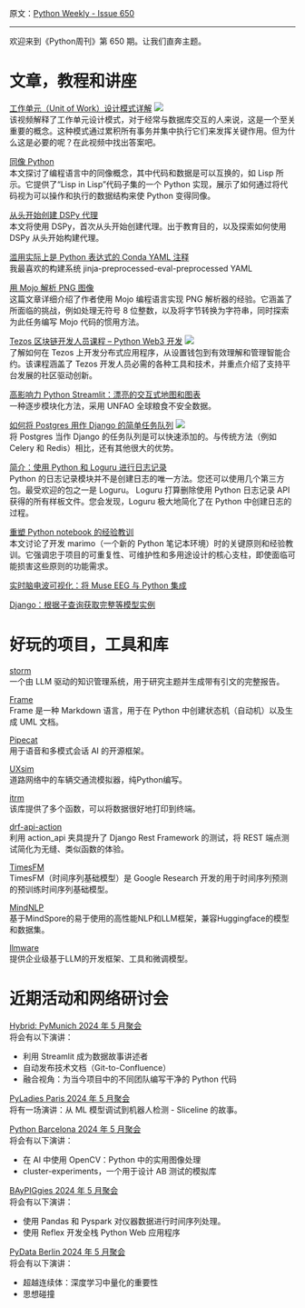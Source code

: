 原文：[Python Weekly - Issue 650](http://eepurl.com/iP72qw)

---

欢迎来到《Python周刊》第 650 期。让我们直奔主题。

# 文章，教程和讲座  
  
[工作单元（Unit of Work）设计模式详解](https://www.youtube.com/watch?v=HX6vkP-QD7U) ![](https://mcusercontent.com/e2e180baf855ac797ef407fc7/images/af76283a-6e65-436c-967a-900427cf6399.png)  
该视频解释了工作单元设计模式，对于经常与数据库交互的人来说，这是一个至关重要的概念。这种模式通过累积所有事务并集中执行它们来发挥关键作用。但为什么这是必要的呢？在此视频中找出答案吧。  
  
[同像 Python](https://aljamal.substack.com/p/homoiconic-python)  
本文探讨了编程语言中的同像概念，其中代码和数据是可以互换的，如 Lisp 所示。它提供了“Lisp in Lisp”代码子集的一个 Python 实现，展示了如何通过将代码视为可以操作和执行的数据结构来使 Python 变得同像。  
  
[从头开始创建 DSPy 代理](https://learnbybuilding.ai/tutorials/dspy-agents-from-scratch)  
本文将使用 DSPy，首次从头开始​​创建代理。出于教育目的，以及探索如何使用 DSPy 从头开始构建代理。  
  
[滥用实际上是 Python 表达式的 Conda YAML 注释](https://astrid.tech/2024/02/24/0/conda-recipe-selector-abuse/)  
我最喜欢的构建系统 jinja-preprocessed-eval-preprocessed YAML  
  
[用 Mojo 解析 PNG 图像](https://fnands.com/blog/2024/mojo-png-parsing/)  
这篇文章详细介绍了作者使用 Mojo 编程语言实现 PNG 解析器的经验。它涵盖了所面临的挑战，例如处理无符号 8 位整数，以及将字节转换为字符串，同时探索为此任务编写 Mojo 代码的惯用方法。  
  
[Tezos 区块链开发人员课程 – Python Web3 开发](https://www.youtube.com/watch?v=pHQfw1W7V8s) ![](https://mcusercontent.com/e2e180baf855ac797ef407fc7/images/af76283a-6e65-436c-967a-900427cf6399.png)  
了解如何在 Tezos 上开发分布式应用程序，从设置钱包到有效理解和管理智能合约。该课程涵盖了 Tezos 开发人员必需的各种工具和技术，并重点介绍了支持平台发展的社区驱动创新。    
  
[高影响力 Python Streamlit：漂亮的交互式地图和图表](https://johnloewen.substack.com/p/high-impact-python-streamlit-beautiful)  
一种逐步模块化方法，采用 UNFAO 全球粮食不安全数据。  
  
[如何将 Postgres 用作 Django 的简单任务队列](https://www.youtube.com/watch?v=kNGOcI_qqYo) ![](https://mcusercontent.com/e2e180baf855ac797ef407fc7/images/af76283a-6e65-436c-967a-900427cf6399.png)  
将 Postgres 当作 Django 的任务队列是可以快速添加的。与传统方法（例如 Celery 和 Redis）相比，还有其他很大的优势。  
  
[简介：使用 Python 和 Loguru 进行日志记录](https://www.blog.pythonlibrary.org/2024/05/15/an-intro-to-logging-with-python-and-loguru/)  
Python 的日志记录模块并不是创建日志的唯一方法。您还可以使用几个第三方包。最受欢迎的包之一是 Loguru。 Loguru 打算删除使用 Python 日志记录 API 获得的所有样板文件。您会发现，Loguru 极大地简化了在 Python 中创建日志的过程。  
  
[重塑 Python notebook 的经验教训](https://marimo.io/blog/lessons-learned)  
本文讨论了开发 marimo（一个新的 Python 笔记本环境）时的关键原则和经验教训。它强调忠于项目的可重复性、可维护性和多用途设计的核心支柱，即使面临可能损害这些原则的功能需求。  
  
[实时脑电波可视化：将 Muse EEG 与 Python 集成](https://ai9.notion.site/Real-Time-Brainwave-Visualization-Integrating-Muse-EEG-with-Python-54391bc09bf04b95a117d0fcf41ba351)  
  
[Django：根据子查询获取完整等模型实例](https://blog.bmispelon.rocks/articles/2024/2024-05-09-django-getting-a-full-model-instance-from-a-subquery.html)  
  
  
# 好玩的项目，工具和库  
  
[storm](https://github.com/stanford-oval/storm)  
一个由 LLM 驱动的知识管理系统，用于研究主题并生成带有引文的完整报告。  
  
[Frame](https://github.com/frame-lang/frame_transpiler)  
Frame 是一种 Markdown 语言，用于在 Python 中创建状态机（自动机）以及生成 UML 文档。  
  
[Pipecat](https://github.com/pipecat-ai/pipecat)  
用于语音和多模式会话 AI 的开源框架。  
  
[UXsim](https://github.com/toruseo/UXsim)  
道路网络中的车辆交通流模拟器，纯Python编写。  
  
[itrm](https://gitlab.com/davidwoodburn/itrm)  
该库提供了多个函数，可以将数据很好地打印到终端。    
  
[drf-api-action](https://github.com/Ori-Roza/drf-api-action)  
利用 action_api 夹具提升了 Django Rest Framework 的测试，将 REST 端点测试简化为无缝、类似函数的体验。  
  
[TimesFM](https://github.com/google-research/timesfm)  
TimesFM（时间序列基础模型）是 Google Research 开发的用于时间序列预测的预训练时间序列基础模型。  
  
[MindNLP](https://github.com/mindspore-lab/mindnlp)  
基于MindSpore的易于使用的高性能NLP和LLM框架，兼容Huggingface的模型和数据集。  
  
[llmware](https://github.com/llmware-ai/llmware)  
提供企业级基于LLM的开发框架、工具和微调模型。  
  
  
# 近期活动和网络研讨会  
  
[Hybrid: PyMunich 2024 年 5 月聚会](https://www.meetup.com/pymunich/events/299650733/)  
将会有以下演讲：
* 利用 Streamlit 成为数据故事讲述者
* 自动发布技术文档（Git-to-Confluence）
* 融合视角：为当今项目中的不同团队编写干净的 Python 代码
  
[PyLadies Paris 2024 年 5 月聚会](https://www.meetup.com/pyladiesparis/events/300641629/)  
将有一场演讲：从 ML 模型调试到机器人检测 - Sliceline 的故事。  
  
[Python Barcelona 2024 年 5 月聚会](https://www.meetup.com/python-barcelona/events/300940146/)  
将会有以下演讲：
* 在 AI 中使用 OpenCV：Python 中的实用图像处理
* cluster-experiments，一个用于设计 AB 测试的模拟库

  
[BAyPIGgies 2024 年 5 月聚会](https://www.meetup.com/baypiggies/events/300647354/)  
将会有以下演讲：
* 使用 Pandas 和 Pyspark 对仪器数据进行时间序列处理。
* 使用 Reflex 开发全栈 Python Web 应用程序

  
[PyData Berlin 2024 年 5 月聚会](https://www.meetup.com/pydata-berlin/events/300633031/)  
将会有以下演讲：
* 超越连续体：深度学习中量化的重要性
* 思想碰撞